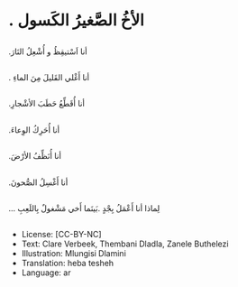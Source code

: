 #  . الأخُ الصَّغيرُ الكَسول 

##
 .أنا اَسْتيقِظُ و أُشْعِلُ النَارَ 

##
   . أنا أَغْلي القَليلَ مِنَ الماءِ 

##
 .أنا أُقَطِّعُ حَطَبَ الأشْجارِ 

##
 .أنا أُحَرِكُ الوِعاءَ

##
 .أنا أُنَظِّفُ الأرْضَ 

##
 .أنا أَغْسِلُ الصُّحونَ 

##
 ... لِماذا أنا أَعْمَلُ بِجْدٍ 
 .بَينَما أَخي مَشْغولٌ بِاللَعِبِ 

##
* License: [CC-BY-NC]
* Text: Clare Verbeek, Thembani Dladla, Zanele Buthelezi
* Illustration: Mlungisi Dlamini
* Translation: heba tesheh
* Language: ar
